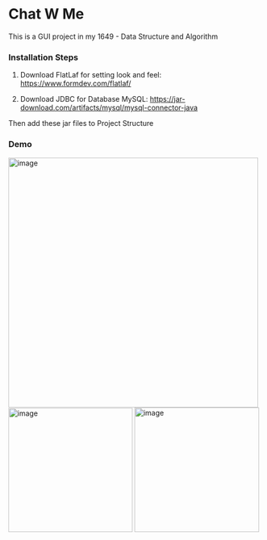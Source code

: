 # Chat W Me
This is a GUI project in my 1649 - Data Structure and Algorithm

### Installation Steps
1. Download FlatLaf for setting look and feel: 
https://www.formdev.com/flatlaf/

2. Download JDBC for Database MySQL:
https://jar-download.com/artifacts/mysql/mysql-connector-java

Then add these jar files to Project Structure

### Demo
<img width="495" alt="image" src="https://user-images.githubusercontent.com/105042689/232086649-e0d2b499-8290-4e6d-9524-6a0dd0206af7.png">
<img width="246" alt="image" src="https://user-images.githubusercontent.com/105042689/232086743-bac4ec74-7404-499c-b941-59df619483b8.png">
<img width="247" alt="image" src="https://user-images.githubusercontent.com/105042689/232086788-043038b5-d3ab-4e2c-a221-c9f239db4198.png">
